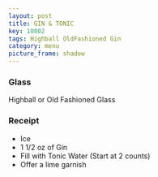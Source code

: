 ```yaml
---
layout: post
title: GIN & TONIC
key: 10002
tags: Highball OldFashioned Gin
category: menu
picture_frame: shadow
---
```


### Glass

Highball or Old Fashioned Glass

### Receipt

* Ice
* 1 1/2 oz of Gin
* Fill with Tonic Water (Start at 2 counts)
* Offer a lime garnish